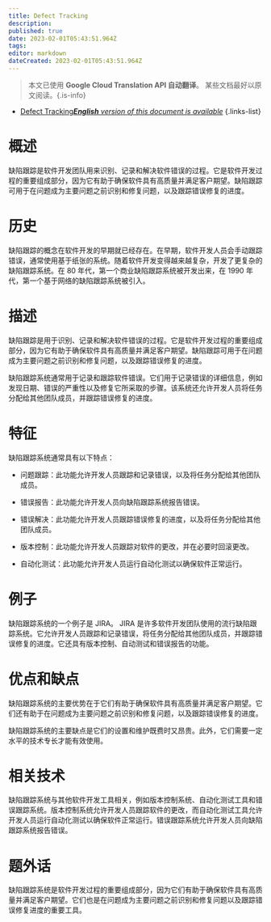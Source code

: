 ```yaml
---
title: Defect Tracking
description: 
published: true
date: 2023-02-01T05:43:51.964Z
tags: 
editor: markdown
dateCreated: 2023-02-01T05:43:51.964Z
---
```


> 本文已使用 **Google Cloud Translation API 自动翻译**。
某些文档最好以原文阅读。{.is-info}

- [Defect Tracking***English** version of this document is available*](/en/Knowledge-base/Dictionary/defect-tracking)
{.links-list}


# 概述
缺陷跟踪是软件开发团队用来识别、记录和解决软件错误的过程。它是软件开发过程的重要组成部分，因为它有助于确保软件具有高质量并满足客户期望。缺陷跟踪可用于在问题成为主要问题之前识别和修复问题，以及跟踪错误修复的进度。

# 历史
缺陷跟踪的概念在软件开发的早期就已经存在。在早期，软件开发人员会手动跟踪错误，通常使用基于纸张的系统。随着软件开发变得越来越复杂，开发了更复杂的缺陷跟踪系统。在 80 年代，第一个商业缺陷跟踪系统被开发出来，在 1990 年代，第一个基于网络的缺陷跟踪系统被引入。

# 描述
缺陷跟踪是用于识别、记录和解决软件错误的过程。它是软件开发过程的重要组成部分，因为它有助于确保软件具有高质量并满足客户期望。缺陷跟踪可用于在问题成为主要问题之前识别和修复问题，以及跟踪错误修复的进度。

缺陷跟踪系统通常用于记录和跟踪软件错误。它们用于记录错误的详细信息，例如发现日期、错误的严重性以及修复它所采取的步骤。该系统还允许开发人员将任务分配给其他团队成员，并跟踪错误修复的进度。

# 特征
缺陷跟踪系统通常具有以下特点：

- 问题跟踪：此功能允许开发人员跟踪和记录错误，以及将任务分配给其他团队成员。

- 错误报告：此功能允许开发人员向缺陷跟踪系统报告错误。

- 错误解决：此功能允许开发人员跟踪错误修复的进度，以及将任务分配给其他团队成员。

- 版本控制：此功能允许开发人员跟踪对软件的更改，并在必要时回滚更改。

- 自动化测试：此功能允许开发人员运行自动化测试以确保软件正常运行。

# 例子
缺陷跟踪系统的一个例子是 JIRA。 JIRA 是许多软件开发团队使用的流行缺陷跟踪系统。它允许开发人员跟踪和记录错误，将任务分配给其他团队成员，并跟踪错误修复的进度。它还具有版本控制、自动测试和错误报告的功能。

# 优点和缺点
缺陷跟踪系统的主要优势在于它们有助于确保软件具有高质量并满足客户期望。它们还有助于在问题成为主要问题之前识别和修复问题，以及跟踪错误修复的进度。

缺陷跟踪系统的主要缺点是它们的设置和维护既费时又昂贵。此外，它们需要一定水平的技术专长才能有效使用。

# 相关技术
缺陷跟踪系统与其他软件开发工具相关，例如版本控制系统、自动化测试工具和错误跟踪系统。版本控制系统允许开发人员跟踪软件的更改，而自动化测试工具允许开发人员运行自动化测试以确保软件正常运行。错误跟踪系统允许开发人员向缺陷跟踪系统报告错误。

# 题外话
缺陷跟踪系统是软件开发过程的重要组成部分，因为它们有助于确保软件具有高质量并满足客户期望。它们也是在问题成为主要问题之前识别和修复问题以及跟踪错误修复进度的重要工具。